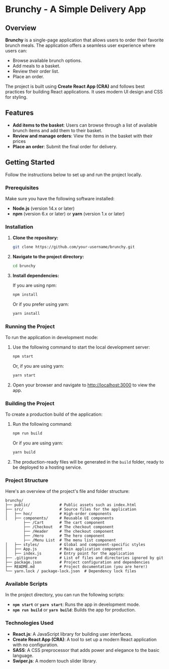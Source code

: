 
# Brunchy - A Simple Delivery App

## Overview

**Brunchy** is a single-page application that allows users to order their favorite brunch meals. The application offers a seamless user experience where users can:
- Browse available brunch options.
- Add meals to a basket.
- Review their order list.
- Place an order.

The project is built using **Create React App (CRA)** and follows best practices for building React applications. It uses modern UI design and CSS for styling.

## Features

- **Add items to the basket**: Users can browse through a list of available brunch items and add them to their basket.
- **Review and manage orders**: View the items in the basket with their prices
- **Place an order**: Submit the final order for delivery.

## Getting Started

Follow the instructions below to set up and run the project locally.

### Prerequisites

Make sure you have the following software installed:

- **Node.js** (version 14.x or later)
- **npm** (version 6.x or later) or **yarn** (version 1.x or later)

### Installation

1. **Clone the repository:**

   ```bash
   git clone https://github.com/your-username/brunchy.git
   ```

2. **Navigate to the project directory:**

   ```bash
   cd brunchy
   ```

3. **Install dependencies:**

   If you are using npm:

   ```bash
   npm install
   ```

   Or if you prefer using yarn:

   ```bash
   yarn install
   ```

### Running the Project

To run the application in development mode:

1. Use the following command to start the local development server:

   ```bash
   npm start
   ```

   Or, if you are using yarn:

   ```bash
   yarn start
   ```

2. Open your browser and navigate to [http://localhost:3000](http://localhost:3000) to view the app.

### Building the Project

To create a production build of the application:

1. Run the following command:

   ```bash
   npm run build
   ```

   Or if you are using yarn:

   ```bash
   yarn build
   ```

2. The production-ready files will be generated in the `build` folder, ready to be deployed to a hosting service.

### Project Structure

Here's an overview of the project's file and folder structure:

```
brunchy/
├── public/             # Public assets such as index.html
├── src/                # Source files for the application
│   ├── hoc/            # High-order components
│   ├── components/     # Reusable UI components
        ├── /Cart       # The cart component
        ├── /Checkout   # The checkout component
        ├── /Header     # The checkout component
        ├── /Hero       # The hero component
        ├── /Menu List  # The menu list component
│   ├── styles/         # Global and component-specific styles
│   ├── App.js          # Main application component
│   ├── index.js        # Entry point for the application
├── .gitignore          # List of files and directories ignored by git
├── package.json        # Project configuration and dependencies
├── README.md           # Project documentation (you are here!)
└── yarn.lock / package-lock.json  # Dependency lock files
```

### Available Scripts

In the project directory, you can run the following scripts:

- **`npm start`** or **`yarn start`**: Runs the app in development mode.
- **`npm run build`** or **`yarn build`**: Builds the app for production.

### Technologies Used

- **React.js**: A JavaScript library for building user interfaces.
- **Create React App (CRA)**: A tool to set up a modern React application with no configuration.
- **SASS**: A CSS preprocessor that adds power and elegance to the basic language.
- **Swiper.js**: A modern touch slider library.